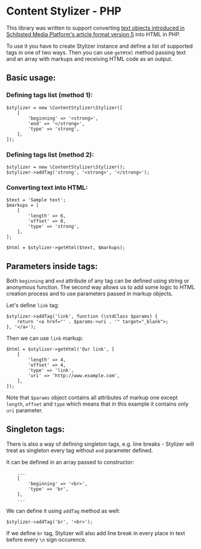 # Content Stylizer - PHP

This library was written to support converting [text objects introduced in Schibsted Media Platform's article format version 5](https://github.schibsted.io/spt-mediaplatform/formatron/tree/master/article-v5#text) into HTML in PHP.

To use it you have to create Stylizer instance and define a list of supported tags in one of two ways. Then you can use `getHtml` method passing text and an array with markups and receiving HTML code as an output.

## Basic usage:

### Defining tags list (method 1):
```
$stylizer = new \ContentStylizer\Stylizer([
    [
        'beginning' => '<strong>',
        'end' => '</strong>',
        'type' => 'strong',
    ],
]);
```
### Defining tags list (method 2):
```
$stylizer = new \ContentStylizer\Stylizer();
$stylizer->addTag('strong', '<strong>', '</strong>');
```
### Converting text into HTML:
```
$text = 'Sample text';
$markups = [
    [
        'length' => 6,
        'offset' => 0,
        'type' => 'strong',
    ],
];

$html = $stylizer->getHtml($text, $markups);
```

## Parameters inside tags:

Both `beginning` and `end` attribute of any tag can be defined using string or anonymous function. The second way allows us to add some logic to HTML creation process and to use parameters passed in markup objects.

Let's define `link` tag:
```
$stylizer->addTag('link', function (\stdClass $params) {
    return '<a href="' . $params->uri . '" target="_blank">;
}, '</a>');
```
Then we can use `link` markup:
```
$html = $stylizer->getHtml('Our link', [
    [
        'length' => 4,
        'offset' => 4,
        'type' => 'link',
        'uri' => 'http://www.example.com',
    ],
]);
```

Note that `$params` object contains all attributes of markup one except `length`, `offset` and `type` which means that in this example it contains only `uri` parameter.

## Singleton tags:

There is also a way of defining singleton tags, e.g. line breaks - Stylizer will treat as singleton every tag without `end` parameter defined.

It can be defined in an array passed to constructor:
```
    ...
    [
        'beginning' => '<br>',
        'type' => 'br',
    ],
    ...
```
We can define it using `addTag` method as well:
```
$stylizer->addTag('br', '<br>');
```

If we define `br` tag, Stylizer will also add line break in every place in text before every `\n` sign occurence.
